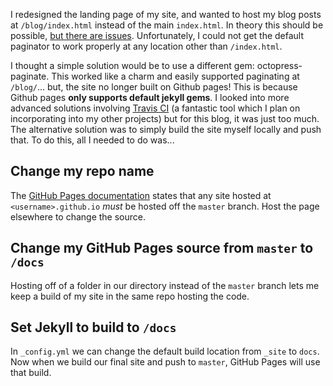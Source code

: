 
I redesigned the landing page of my site, and wanted to host my blog posts at `/blog/index.html` instead of the main `index.html`.  In theory this should be possible, [but there are issues](https://github.com/jekyll/jekyll-paginate/issues/37).   Unfortunately, I could not get the default paginator to work properly at any location other than `/index.html`.
 
 I thought a simple solution would be to use a different gem: octopress-paginate.  This worked like a charm and easily supported paginating at `/blog/`... but, the site no longer built on Github pages!  This is because Github pages **only supports default jekyll gems**.  I looked into more advanced solutions involving [Travis CI](https://travis-ci.org/) (a fantastic tool which I plan on incorporating into my other projects) but for this blog, it was just too much.
 The alternative solution was to simply build the site myself locally and push that.  To do this, all I needed to do was...
 
 ## Change my repo name
 
 The [GitHub Pages documentation](https://help.github.com/articles/configuring-a-publishing-source-for-github-pages/) states that any site hosted at `<username>.github.io` *must* be hosted off the `master` branch.  Host the page elsewhere to change the source.
 
 ## Change my GitHub Pages source from `master` to `/docs`
 
 Hosting off of a folder in our directory instead of the `master` branch lets me keep a build of my site in the same repo hosting the code.
 
 ## Set Jekyll to build to `/docs`
 
 In `_config.yml` we can change the default build location from `_site` to `docs`.  Now when we build our final site and push to `master`, GitHub Pages will use that build.
